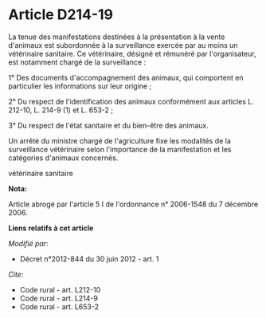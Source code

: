 # Article D214-19

La tenue des manifestations destinées à la présentation à la vente d'animaux est subordonnée à la surveillance exercée par au
moins un vétérinaire sanitaire. Ce vétérinaire, désigné et rémunéré par l'organisateur, est notamment chargé de la
surveillance : 

1° Des documents d'accompagnement des animaux, qui comportent en particulier les informations sur leur origine ; 

2° Du respect de l'identification des animaux conformément aux articles L. 212-10, L. 214-9 (1) et L. 653-2 ; 

3° Du respect de l'état sanitaire et du bien-être des animaux. 

Un arrêté du ministre chargé de l'agriculture fixe les modalités de la surveillance vétérinaire selon l'importance de la
manifestation et les catégories d'animaux concernés.

vétérinaire sanitaire

**Nota:**

Article abrogé par l'article 5 I de l'ordonnance n° 2006-1548 du 7 décembre 2006.

**Liens relatifs à cet article**

_Modifié par_:

  - Décret n°2012-844 du 30 juin 2012 - art. 1

_Cite_:

  - Code rural - art. L212-10
  - Code rural - art. L214-9
  - Code rural - art. L653-2
